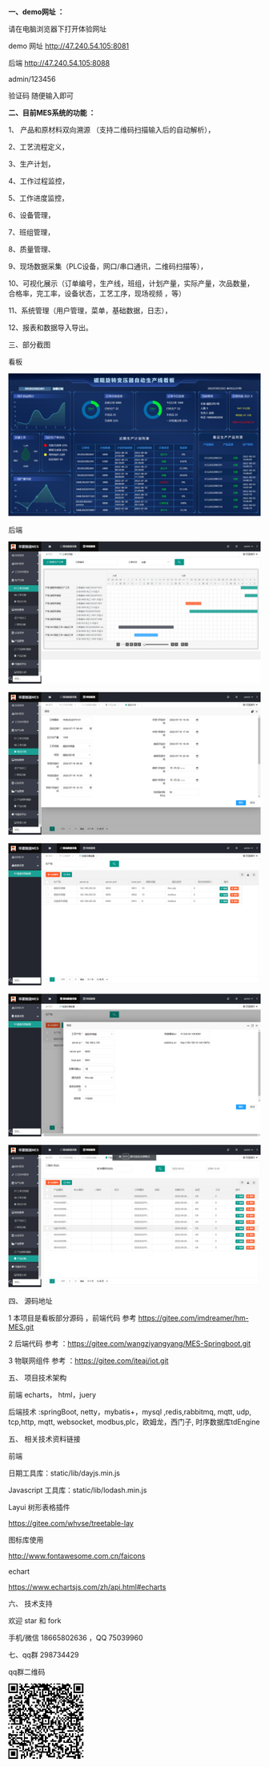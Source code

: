**一、demo网址 ：** 

请在电脑浏览器下打开体验网址

demo  网址 http://47.240.54.105:8081

后端  http://47.240.54.105:8088 

 admin/123456

验证码 随便输入即可

**二、目前MES系统的功能 ：** 




1、 产品和原材料双向溯源 （支持二维码扫描输入后的自动解析），

2、工艺流程定义，

3、生产计划， 

4、工作过程监控，

5、工作进度监控，

6、设备管理，

7、班组管理，

8、质量管理、

9、现场数据采集（PLC设备，网口/串口通讯，二维码扫描等），

10、可视化展示（订单编号，生产线，班组，计划产量，实际产量，次品数量，合格率，完工率，设备状态，工艺工序，现场视频 ，等）

11、系统管理（用户管理，菜单，基础数据，日志），

12、报表和数据导入导出。


三、部分截图

看板

![输入图片说明](image.png)

后端


![输入图片说明](image-order-gant.png)

![输入图片说明](image-daliy-plan.png)

![输入图片说明](image3.png)

![输入图片说明](image--%E6%95%B0%E6%8D%AE%E9%87%87%E9%9B%86%E9%85%8D%E7%BD%AE-%E7%BC%96%E8%BE%91.png)


![输入图片说明](image=product.png)

四、 源码地址 



1  本项目是看板部分源码 ，前端代码 参考  https://gitee.com/imdreamer/hm-MES.git

2   后端代码 参考 ：https://gitee.com/wangziyangyang/MES-Springboot.git

3   物联网组件  参考  ：https://gitee.com/iteaj/iot.git

五、 项目技术架构

前端   echarts， html，juery 

后端技术 :springBoot, netty，mybatis+，mysql ,redis,rabbitmq, mqtt,
udp, tcp,http, mqtt, websocket, modbus,plc，欧姆龙，西门子,
时序数据库tdEngine

五、 相关技术资料链接

前端

日期工具库：static/lib/dayjs.min.js

Javascript 工具库：static/lib/lodash.min.js

Layui 树形表格插件

https://gitee.com/whvse/treetable-lay

图标库使用

http://www.fontawesome.com.cn/faicons

echart

https://www.echartsjs.com/zh/api.html#echarts

六、  技术支持

 欢迎 star 和 fork

手机/微信 18665802636 ，QQ 75039960

七、qq群 298734429 

qq群二维码 

![输入图片说明](image-qq%E7%BE%A4%E4%BA%8C%E7%BB%B4%E7%A0%81.png)
